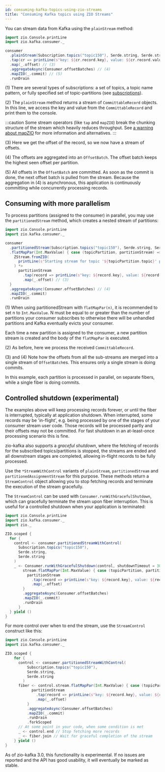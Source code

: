```yaml
---
id: consuming-kafka-topics-using-zio-streams
title: "Consuming Kafka topics using ZIO Streams"
---
```


You can stream data from Kafka using the `plainStream` method:

```scala
import zio.Console.printLine
import zio.kafka.consumer._

consumer
  .plainStream(Subscription.topics("topic150"), Serde.string, Serde.string) // (1)
  .tap(cr => printLine(s"key: ${cr.record.key}, value: ${cr.record.value}")) // (2)
  .map(_.offset) // (3)
  .aggregateAsync(Consumer.offsetBatches) // (4)
  .mapZIO(_.commit) // (5)
  .runDrain
```

(1) There are several types of subscriptions: a set of topics, a topic name pattern, or fully specified set of
topic-partitions (see [subscriptions](partition-assignment-and-offset-retrieval.md)).

(2) The `plainStream` method returns a stream of `CommittableRecord` objects. In this line, we access the key
and value from the `CommittableRecord` and print them to the console.

:::caution
Some stream operators (like `tap` and `mapZIO`) break the chunking structure of the stream which heavily reduces
throughput. See [a warning about mapZIO](serialization-and-deserialization.md#a-warning-about-mapzio) for more
information and alternatives.
:::

(3) Here we get the offset of the record, so we now have a stream of offsets.

(4) The offsets are aggregated into an `OffsetBatch`. The offset batch keeps the highest seen offset per partition.

(5) All offsets in the `OffsetBatch` are committed. As soon as the commit is done, the next offset batch is pulled
from the stream. Because the aggregation in (4) is asynchronous, this application is continuously committing while
concurrently processing records.

## Consuming with more parallelism

To process partitions (assigned to the consumer) in parallel, you may use the `partitionedStream` method, which creates
a nested stream of partitions:

```scala
import zio.Console.printLine
import zio.kafka.consumer._

consumer
  .partitionedStream(Subscription.topics("topic150"), Serde.string, Serde.string)
  .flatMapPar(Int.MaxValue) { case (topicPartition, partitionStream) => // (1)
    ZStream.fromZIO(
      printLine(s"Starting stream for topic '${topicPartition.topic}' partition ${topicPartition.partition}")
    ) *>
      partitionStream
        .tap(record => printLine(s"key: ${record.key}, value: ${record.value}")) // (2)
        .map(_.offset) // (3)
  }
  .aggregateAsync(Consumer.offsetBatches) // (4)
  .mapZIO(_.commit)
  .runDrain
```

(1) When using partitionedStream with `flatMapPar(n)`, it is recommended to set n to `Int.MaxValue`. N must be equal to
or greater than the number of partitions your consumer subscribes to otherwise there will be unhandled partitions and
Kafka eventually evicts your consumer.

Each time a new partition is assigned to the consumer, a new partition stream is created and the body of the
`flatMapPar` is executed.

(2) As before, here we process the received `CommittableRecord`.

(3) and (4) Note how the offsets from all the sub-streams are merged into a single stream of `OffsetBatch`es. This
ensures only a single stream is doing commits.

In this example, each partition is processed in parallel, on separate fibers, while a single fiber is doing commits.

## Controlled shutdown (experimental)

The examples above will keep processing records forever, or until the fiber is interrupted, typically at application shutdown. When interrupted, some records may be 'in-flight', e.g. being processed by one of the stages of your consumer stream user code. Those records will be processed partly and their offsets may not be committed. For fast shutdown in an at-least-once processing scenario this is fine.

zio-kafka also supports a _graceful shutdown_, where the fetching of records for the subscribed topics/partitions is stopped, the streams are ended and all downstream stages are completed, allowing in-flight records to be fully processed.

Use the `*StreamWithControl` variants of `plainStream`, `partitionedStream` and `partitionedAssignmentStream` for this purpose. These methods return a `StreamControl` object allowing you to stop fetching records and terminate the execution of the stream gracefully.

The `StreamControl` can be used with `Consumer.runWithGracefulShutdown`, which can gracefully terminate the stream upon fiber interruption. This is useful for a controlled shutdown when your application is terminated:

```scala
import zio.Console.printLine
import zio.kafka.consumer._
import zio._

ZIO.scoped {
  for {
    control <- consumer.partitionedStreamWithControl(
      Subscription.topics("topic150"),
      Serde.string,
      Serde.string
    )
    _ <- Consumer.runWithGracefulShutdown(control, shutdownTimeout = 30.seconds) { stream =>
        stream.flatMapPar(Int.MaxValue) { case (topicPartition, partitionStream) =>
          partitionStream
            .tap(record => printLine(s"key: ${record.key}, value: ${record.value}"))
            .map(_.offset)
        }
        .aggregateAsync(Consumer.offsetBatches)
        .mapZIO(_.commit)
        .runDrain
      }
  } yield ()
}
```

For more control over when to end the stream, use the `StreamControl` construct like this:

```scala
import zio.Console.printLine
import zio.kafka.consumer._

ZIO.scoped {
    for {
      control <- consumer.partitionedStreamWithControl(
          Subscription.topics("topic150"),
          Serde.string,
          Serde.string
        )
      fiber <- control.stream.flatMapPar(Int.MaxValue) { case (topicPartition, partitionStream) =>
            partitionStream
              .tap(record => printLine(s"key: ${record.key}, value: ${record.value}"))
              .map(_.offset)
          }
          .aggregateAsync(Consumer.offsetBatches)
          .mapZIO(_.commit)
          .runDrain
          .forkScoped
      // At some point in your code, when some condition is met
      _ <- control.end // Stop fetching more records
      _ <- fiber.join // Wait for graceful completion of the stream
    } yield ()
}
```

As of zio-kafka 3.0, this functionality is experimental. If no issues are reported and the API has good usability, it will eventually be marked as stable.